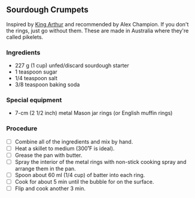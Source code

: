 ## Sourdough Crumpets

Inspired by [King Arthur](https://www.kingarthurbaking.com/recipes/sourdough-crumpets-recipe) and recommended by Alex Champion. If you don't the rings, just go without them. These are made in Australia where they're called pikelets.

### Ingredients

- 227 g (1 cup) unfed/discard sourdough starter
- 1 teaspoon sugar
- 1/4 teaspoon salt
- 3/8 teaspoon baking soda

### Special equipment

- 7-cm (2 1/2 inch) metal Mason jar rings (or English muffin rings)

### Procedure

- [ ] Combine all of the ingredients and mix by hand.
- [ ] Heat a skillet to medium (300˚F is ideal).
- [ ] Grease the pan with butter.
- [ ] Spray the interior of the metal rings with non-stick cooking spray and arrange them in the pan.
- [ ] Spoon about 60 ml (1/4 cup) of batter into each ring.
- [ ] Cook for about 5 min until the bubble for on the surface.
- [ ] Flip and cook another 3 min. 
